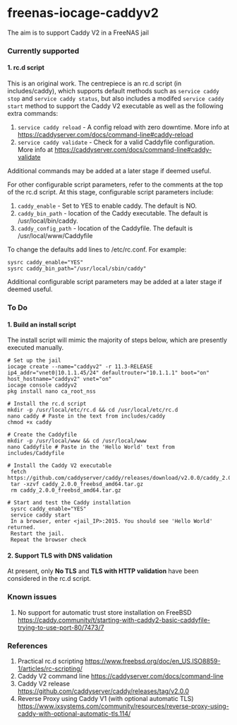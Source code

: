 # freenas-iocage-caddyv2
The aim is to support Caddy V2 in a FreeNAS jail

### Currently supported

#### 1. rc.d script

This is an original work. The centrepiece is an rc.d script (in includes/caddy), which supports default methods such as `service caddy stop` and `service caddy status`, but also includes a modifed `service caddy start` method to support the Caddy V2 executable as well as the following extra commands:

1. `service caddy reload` - A config reload with zero downtime. More info at https://caddyserver.com/docs/command-line#caddy-reload
2. `service caddy validate` - Check for a valid Caddyfile configuration. More info at https://caddyserver.com/docs/command-line#caddy-validate

Additional commands may be added at a later stage if deemed useful. 

For other configurable script parameters, refer to the comments at the top of the rc.d script. At this stage, configurable script parameters include:

1. `caddy_enable` - Set to YES to enable caddy. The default is NO.
2. `caddy_bin_path` - location of the Caddy executable. The default is /usr/local/bin/caddy.
3. `caddy_config_path` - location of the Caddyfile. The default is /usr/local/www/Caddyfile

To change the defaults add lines to /etc/rc.conf. For example:
```
sysrc caddy_enable="YES"
sysrc caddy_bin_path="/usr/local/sbin/caddy"
```

Additional configurable script parameters may be added at a later stage if deemed useful. 

### To Do

#### 1. Build an install script

The install script will mimic the majority of steps below, which are presently executed manually.
 ```
# Set up the jail
 iocage create --name="caddyv2" -r 11.3-RELEASE ip4_addr="vnet0|10.1.1.45/24" defaultrouter="10.1.1.1" boot="on" host_hostname="caddyv2" vnet="on"
 iocage console caddyv2
 pkg install nano ca_root_nss

# Install the rc.d script
 mkdir -p /usr/local/etc/rc.d && cd /usr/local/etc/rc.d
 nano caddy # Paste in the text from includes/caddy
 chmod +x caddy

# Create the Caddyfile
 mkdir -p /usr/local/www && cd /usr/local/www
 nano Caddyfile # Paste in the 'Hello World' text from includes/Caddyfile

# Install the Caddy V2 executable
  fetch https://github.com/caddyserver/caddy/releases/download/v2.0.0/caddy_2.0.0_freebsd_amd64.tar.gz
  tar -xzvf caddy_2.0.0_freebsd_amd64.tar.gz
  rm caddy_2.0.0_freebsd_amd64.tar.gz

# Start and test the Caddy installation
  sysrc caddy_enable="YES"
  service caddy start
  In a browser, enter <jail_IP>:2015. You should see 'Hello World' returned.  
  Restart the jail.
  Repeat the browser check
 ```
 
 #### 2. Support TLS with DNS validation
 At present, only **No TLS** and **TLS with HTTP validation** have been considered in the rc.d script.
 
 ### Known issues
 1. No support for automatic trust store installation on FreeBSD https://caddy.community/t/starting-with-caddy2-basic-caddyfile-trying-to-use-port-80/7473/7
 
 ### References
 1. Practical rc.d scripting https://www.freebsd.org/doc/en_US.ISO8859-1/articles/rc-scripting/
 2. Caddy V2 command line https://caddyserver.com/docs/command-line
 3. Caddy V2 release https://github.com/caddyserver/caddy/releases/tag/v2.0.0
 4. Reverse Proxy using Caddy V1 (with optional automatic TLS) https://www.ixsystems.com/community/resources/reverse-proxy-using-caddy-with-optional-automatic-tls.114/

